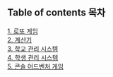 ## Table of contents 목차
[1. 로또 게임](#1-로또-게임)<br>
[2. 계산기](#2-계산기)<br>
[3. 학교 관리 시스템](#3-학교-관리-시스템)<br>
[4. 학생 관리 시스템](#4-학생-관리-시스템)<br>
[5. 콘솔 어드벤처 게임](#5-콘솔-어드벤처-게임)<br>
